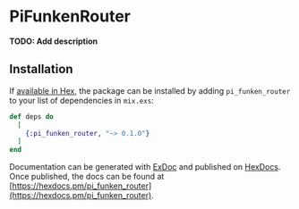 # PiFunkenRouter

**TODO: Add description**

## Installation

If [available in Hex](https://hex.pm/docs/publish), the package can be installed
by adding `pi_funken_router` to your list of dependencies in `mix.exs`:

```elixir
def deps do
  [
    {:pi_funken_router, "~> 0.1.0"}
  ]
end
```

Documentation can be generated with [ExDoc](https://github.com/elixir-lang/ex_doc)
and published on [HexDocs](https://hexdocs.pm). Once published, the docs can
be found at [https://hexdocs.pm/pi_funken_router](https://hexdocs.pm/pi_funken_router).

